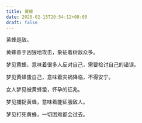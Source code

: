 ```yaml
---
title: 黄蜂
date: 2020-02-15T20:54:12+08:00
draft: false
---
```


黄蜂是敌。



黄蜂善于凶狠地攻击，象征着树敌众多。



梦见黄蜂，意味着很多人反对自己，需要检讨自己的错误。



梦见黄蜂蛰自己，意味着灾祸降临，不得安宁。



女人梦见被黄蜂蛰，怀孕的征兆。



梦见捕捉黄蜂，意味着能征服敌人。



梦见打死黄蜂，一切困难都会过去。

